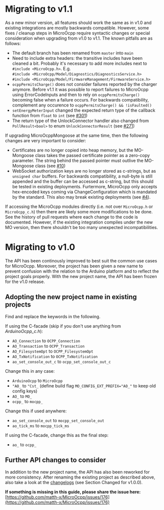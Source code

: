# Migrating to v1.1

As a new minor version, all features should work the same as in v1.0 and existing integrations are mostly backwards compatible. However, some fixes / cleanup steps in MicroOcpp require syntactic changes or special consideration when upgrading from v1.0 to v1.1. The known pitfalls are as follows:

- The default branch has been renamed from `master` into `main`
- Need to include extra headers: the transitive includes have been cleaned a bit. Probably it's necessary to add more includes next to `#include <MicroOcpp.h>`. E.g.<br/>`#include <MicroOcpp/Model/Diagnostics/DiagnosticsService.h>`<br/>`#include <MicroOcpp/Model/FirmwareManagement/FirmwareService.h>`
- `ocppPermitsCharge()` does not consider failures reported by the charger anymore. Before v1.1 it was possible to report failures to MicroOcpp using ErrorCodeInputs and then to rely on `ocppPermitsCharge()` becoming false when a failure occurs. For backwards compatibility, complement any occurence to `ocppPermitsCharge() && !isFaulted()`
- `setEnergyMeterInput` changed the expected return type of the callback function from `float` to `int` (see [#301](https://github.com/matth-x/MicroOcpp/pull/301))
- The return type of the UnlockConnector handler also changed from `PollResult<bool>` to enum `UnlockConnectorResult` (see [#271](https://github.com/matth-x/MicroOcpp/pull/271))

If upgrading MicroOcppMongoose at the same time, then the following changes are very important to consider:

- Certificates are no longer copied into heap memory, but the MO-Mongoose class takes the passed certificate pointer as a zero-copy parameter. The string behind the passed pointer must outlive the MO-Mongoose class (see [#10](https://github.com/matth-x/MicroOcppMongoose/pull/10))
- WebSocket authorization keys are no longer stored as c-strings, but as `unsigned char` buffers. For backwards compatibility, a null-byte is still appended and the buffer can be accessed as c-string, but this should be tested in existing deployments. Furtermore, MicroOcpp only accepts hex-encoded keys coming via ChangeConfiguration which is mandated by the standard. This also may break existing deployments (see [#4](https://github.com/matth-x/MicroOcppMongoose/pull/4)).

If accessing the MicroOcpp modules directly (i.e. not over `MicroOcpp.h` or `MicroOcpp_c.h`) then there are likely some more modifications to be done. See the history of pull requests where each change to the code is documented. However, if the existing integration compiles under the new MO version, then there shouldn't be too many unexpected incompatibilities.

# Migrating to v1.0

The API has been continously improved to best suit the common use cases for MicroOcpp. Moreover, the project has been given a new name to prevent confusion with the relation to the Arduino platform and to reflect the project goals properly. With the new project name, the API has been frozen for the v1.0 release.

## Adopting the new project name in existing projects

Find and replace the keywords in the following.

If using the C-facade (skip if you don't use anything from *ArduinoOcpp_c.h*):

- `AO_Connection` to `OCPP_Connection`
- `AO_Transaction` to `OCPP_Transaction`
- `AO_FilesystemOpt` to `OCPP_FilesystemOpt`
- `AO_TxNotification` to `OCPP_TxNotification`
- `ao_set_console_out_c` to `ocpp_set_console_out_c`

Change this in any case:

- `ArduinoOcpp` to `MicroOcpp`
- `"AO_` to `"Cst_` (define build flag `MO_CONFIG_EXT_PREFIX="AO_"` to keep old config keys)
- `AO_` to `MO_`
- `ocpp_` to `mocpp_`

Change this if used anywhere:

- `ao_set_console_out` to `mocpp_set_console_out`
- `ao_tick_ms` to `mocpp_tick_ms`

If using the C-facade, change this as the final step:

- `ao_` to `ocpp_`

## Further API changes to consider

In addition to the new project name, the API has also been reworked for more consistency. After renaming the existing project as described above, also take a look at the [changelogs](https://github.com/matth-x/MicroOcpp/blob/1.0.x/CHANGELOG.md) (see Section Changed for v1.0.0).

**If something is missing in this guide, please share the issue here:** [https://github.com/matth-x/MicroOcpp/issues/176](https://github.com/matth-x/MicroOcpp/issues/176)
